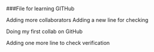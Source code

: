 \###File for learning GITHub

Adding more collaborators
Adding a new line for checking



Doing my first collab on GitHub

Adding one more line to check verification

